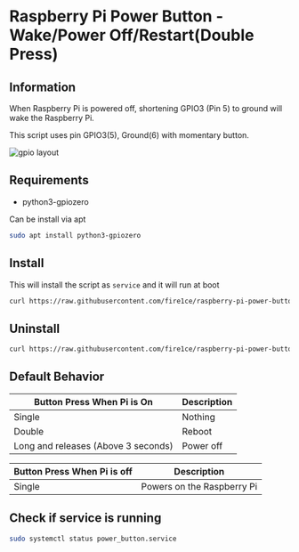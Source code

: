 
# Raspberry Pi Power Button - Wake/Power Off/Restart(Double Press)

## Information

When Raspberry Pi is powered off, shortening GPIO3 (Pin 5) to ground will wake the Raspberry Pi.

This script uses pin GPIO3(5), Ground(6) with momentary button.

![gpio layout](https://github.com/fire1ce/raspberry-pi-power-button/raw/main/gpio_layout.jpg)

## Requirements

* python3-gpiozero

Can be install via apt

```bash
sudo apt install python3-gpiozero
```

## Install

This will install the script as `service` and it will run at boot

```bash
curl https://raw.githubusercontent.com/fire1ce/raspberry-pi-power-button/main/install.sh | bash
```

## Uninstall

```bash
curl https://raw.githubusercontent.com/fire1ce/raspberry-pi-power-button/main/uninstall.sh | bash
```

## Default Behavior

| __Button Press When Pi is On__      | __Description__ |
| ----------------------------------- | --------------- |
| Single                              | Nothing         |
| Double                              | Reboot          |
| Long and releases (Above 3 seconds) | Power off       |

| __Button Press When Pi is off__ | __Description__            |
| ------------------------------- | -------------------------- |
| Single                          | Powers on the Raspberry Pi |

## Check if service is running

```bash
sudo systemctl status power_button.service
```
